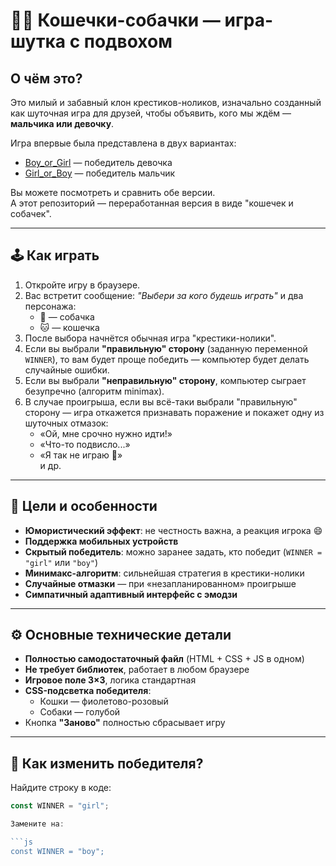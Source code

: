 # 🐶🐱 Кошечки-собачки — игра-шутка с подвохом

## О чём это?

Это милый и забавный клон крестиков-ноликов, изначально созданный как шуточная игра для друзей, чтобы объявить, кого мы ждём — **мальчика или девочку**.

Игра впервые была представлена в двух вариантах:

- [Boy_or_Girl](https://aligatorru.github.io/Boy_or_Girl) — победитель девочка  
- [Girl_or_Boy](https://aligatorru.github.io/Girl_or_Boy) — победитель мальчик

Вы можете посмотреть и сравнить обе версии.  
А этот репозиторий — переработанная версия в виде "кошечек и собачек".

---

## 🕹️ Как играть

1. Откройте игру в браузере.
2. Вас встретит сообщение: _"Выбери за кого будешь играть"_ и два персонажа:
   - 🐶 — собачка
   - 🐱 — кошечка
3. После выбора начнётся обычная игра "крестики-нолики".
4. Если вы выбрали **"правильную" сторону** (заданную переменной `WINNER`), то вам будет проще победить — компьютер будет делать случайные ошибки.
5. Если вы выбрали **"неправильную" сторону**, компьютер сыграет безупречно (алгоритм minimax).
6. В случае проигрыша, если вы всё-таки выбрали "правильную" сторону — игра откажется признавать поражение и покажет одну из шуточных отмазок:
   - «Ой, мне срочно нужно идти!»
   - «Что-то подвисло...»
   - «Я так не играю 🐾»  
   и др.

---

## 🎯 Цели и особенности

- **Юмористический эффект**: не честность важна, а реакция игрока 😄  
- **Поддержка мобильных устройств**
- **Скрытый победитель**: можно заранее задать, кто победит (`WINNER = "girl"` или `"boy"`)
- **Минимакс-алгоритм**: сильнейшая стратегия в крестики-нолики
- **Случайные отмазки** — при «незапланированном» проигрыше
- **Симпатичный адаптивный интерфейс с эмодзи**

---

## ⚙️ Основные технические детали

- **Полностью самодостаточный файл** (HTML + CSS + JS в одном)
- **Не требует библиотек**, работает в любом браузере
- **Игровое поле 3×3**, логика стандартная
- **CSS-подсветка победителя**:
  - Кошки — фиолетово-розовый
  - Собаки — голубой
- Кнопка **"Заново"** полностью сбрасывает игру

---

## 🧩 Как изменить победителя?

Найдите строку в коде:

```js
const WINNER = "girl";

Замените на:

```js
const WINNER = "boy";
